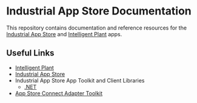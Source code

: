 # Industrial App Store Documentation

This repository contains documentation and reference resources for the [Industrial App Store](https://appstore.intelligentplant.com) and [Intelligent Plant](https://www.intelligentplant.com) apps.

## Useful Links

- [Intelligent Plant](https://www.intelligentplant.com)
- [Industrial App Store](https://appstore.intelligentplant.com)
- Industrial App Store App Toolkit and Client Libraries
  - [.NET](https://github.com/intelligentplant/IndustrialAppStore.ClientTools.DotNet)
- [App Store Connect Adapter Toolkit](https://github.com/intelligentplant/AppStoreConnect.Adapters)
